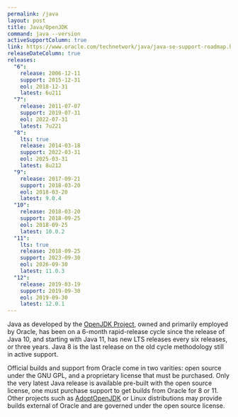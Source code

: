 ```yaml
---
permalink: /java
layout: post
title: Java/OpenJDK
command: java --version
activeSupportColumn: true
link: https://www.oracle.com/technetwork/java/java-se-support-roadmap.html
releaseDateColumn: true
releases:
  "6":
    release: 2006-12-11
    support: 2015-12-31
    eol: 2018-12-31
    latest: 6u211
  "7":
    release: 2011-07-07
    support: 2019-07-31
    eol: 2022-07-31
    latest: 7u221
  "8":
    lts: true
    release: 2014-03-18
    support: 2022-03-31
    eol: 2025-03-31
    latest: 8u212
  "9":
    release: 2017-09-21
    support: 2018-03-20
    eol: 2018-03-20
    latest: 9.0.4
  "10":
    release: 2018-03-20
    support: 2018-09-25
    eol: 2018-09-25
    latest: 10.0.2
  "11":
    lts: true
    release: 2018-09-25
    support: 2023-09-30
    eol: 2026-09-30
    latest: 11.0.3
  "12":
    release: 2019-03-19
    support: 2019-09-30
    eol: 2019-09-30
    latest: 12.0.1
---
```


Java as developed by the [OpenJDK Project](https://openjdk.java.net/), owned and primarily employed by Oracle, has been on a 6-month rapid-release cycle since the release of Java 10, and starting with Java 11, has new LTS releases every six releases, or three years. Java 8 is the last release on the old cycle methodology still in active support.

Official builds and support from Oracle come in two varities: open source under the GNU GPL, and a proprietary license that must be purchased. Only the very latest Java release is available pre-built with the open source license, one must purchase support to get builds from Oracle for 8 or 11. Other projects such as [AdoptOpenJDK](https://adoptopenjdk.net/) or Linux distributions may provide builds external of Oracle and are governed under the open source license.
